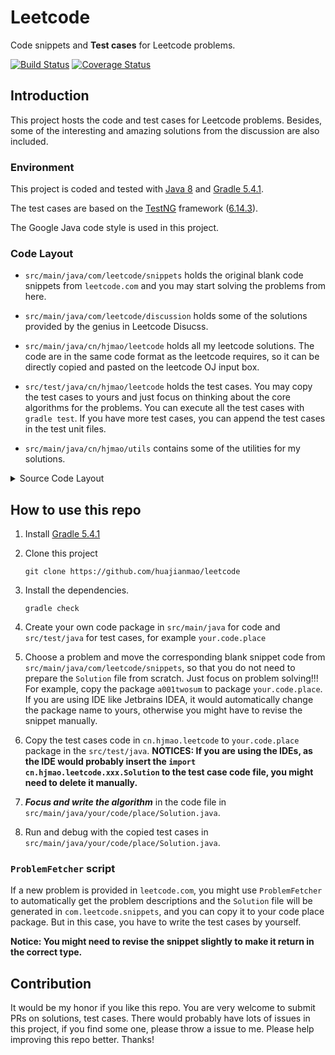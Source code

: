 # Leetcode
Code snippets and **Test cases** for Leetcode problems.

[![Build Status](https://travis-ci.org/huajianmao/leetcode.svg?branch=master)](https://travis-ci.org/huajianmao/leetcode)
[![Coverage Status](https://coveralls.io/repos/github/huajianmao/leetcode/badge.svg?branch=master)](https://coveralls.io/github/huajianmao/leetcode?branch=master)


## Introduction
This project hosts the code and test cases for Leetcode problems.
Besides, some of the interesting and amazing solutions from the discussion are also included.

### Environment
This project is coded and tested with [Java 8](https://docs.oracle.com/javase/8/docs/api/) and [Gradle 5.4.1](https://docs.gradle.org/5.4.1/userguide/userguide.html).

The test cases are based on the [TestNG](https://testng.org/doc/) framework ([6.14.3](https://www.javadoc.io/doc/org.testng/testng/6.14.3)).

The Google Java code style is used in this project.

### Code Layout

 - `src/main/java/com/leetcode/snippets` holds the original blank code snippets from `leetcode.com` and you may start solving the problems from here.
 - `src/main/java/com/leetcode/discussion` holds some of the solutions provided by the genius in Leetcode Disucss.
 - `src/main/java/cn/hjmao/leetcode` holds all my leetcode solutions. The code are in the same code format as the leetcode requires, so it can be directly copied and pasted on the leetcode OJ input box.
 - `src/test/java/cn/hjmao/leetcode` holds the test cases. You may copy the test cases to yours and just focus on thinking about the core algorithms for the problems.
You can execute all the test cases with `gradle test`.
If you have more test cases, you can append the test cases in the test unit files.

 - `src/main/java/cn/hjmao/utils` contains some of the utilities for my solutions.

<details><summary>Source Code Layout</summary>
<p>

``` shell
src
├── main
│   └── java
│       ├── cn
│       │   └── hjmao
│       │       ├── ProblemFetcher.java
│       │       ├── leetcode
│       │       │   ├── a001twosum
│       │       │   │   └── Solution.java
│       │       │   ├── a002addtwonumbers
│       │       │   │   └── Solution.java
│       │       │   ├── ...
│       │       │   │   └── Solution.java
│       │       │   └── ...
│       │       │       └── Solution.java
│       │       └── utils
│       │           ├── AssertUtils.java
│       │           ├── list
│       │           │   ├── ListNode.java
│       │           │   └── ListNodeUtils.java
│       │           └── tree
│       │               ├── TreeNode.java
│       │               └── TreeNodeUtils.java
│       └── com
│           └── leetcode
│               ├── discussion
│               │   ├── a001twosum
│               │   │   └── Solution.java
│               │   ├── a002addtwonumbers
│               │   │   └── Solution.java
│               │   ├── ...
│               │   │   └── Solution.java
│               │   └── ...
│               │       └── Solution.java
│               └── snippets
│                   ├── a001twosum
│                   │   └── Solution.java
│                   ├── a002addtwonumbers
│                   │   └── Solution.java
│                   ├── ...
│                   │   └── Solution.java
│                   └── ...
│                       └── Solution.java
└── test
    └── java
        └── cn
            └── hjmao
                └── leetcode
                    ├── a001twosum
                    │   └── SolutionTest.java
                    ├── a002addtwonumbers
                    │   └── SolutionTest.java
                    ├── ...
                    │   └── SolutionTest.java
                    └── ...
                        └── SolutionTest.java
```

</p>
</details>



## How to use this repo
 1. Install [Gradle 5.4.1](https://downloads.gradle.org/distributions/gradle-5.4.1-bin.zip)

 2. Clone this project
    ``` shell
    git clone https://github.com/huajianmao/leetcode
    ```
 3. Install the dependencies.
    ``` shell
    gradle check
    ```
 4. Create your own code package in `src/main/java` for code and `src/test/java` for test cases, for example `your.code.place`
 5. Choose a problem and move the corresponding blank snippet code from `src/main/java/com/leetcode/snippets`,
    so that you do not need to prepare the `Solution` file from scratch. Just focus on problem solving!!!
    For example, copy the package `a001twosum` to package `your.code.place`. If you are using IDE like Jetbrains IDEA,
    it would automatically change the package name to yours, otherwise you might have to revise the snippet manually.
 6. Copy the test cases code in `cn.hjmao.leetcode` to `your.code.place` package in the `src/test/java`.
    **NOTICES: If you are using the IDEs, as the IDE would probably insert the `import cn.hjmao.leetcode.xxx.Solution` to the test case code file, you might need to delete it manually.**
 7. ***Focus and write the algorithm*** in the code file in `src/main/java/your/code/place/Solution.java`.
 8. Run and debug with the copied test cases in `src/main/java/your/code/place/Solution.java`.

### `ProblemFetcher` script
If a new problem is provided in `leetcode.com`, you might use `ProblemFetcher` to automatically get the problem descriptions and the `Solution` file will be generated in `com.leetcode.snippets`,
and you can copy it to your code place package.
But in this case, you have to write the test cases by yourself.

**Notice: You might need to revise the snippet slightly to make it return in the correct type.**


## Contribution
It would be my honor if you like this repo.
You are very welcome to submit PRs on solutions, test cases.
There would probably have lots of issues in this project, if you find some one, please throw a issue to me.
Please help improving this repo better. Thanks!